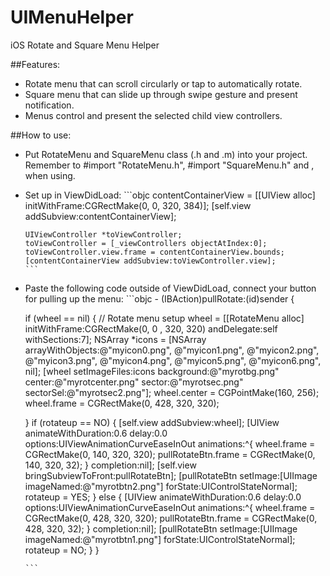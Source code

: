 UIMenuHelper
===============

iOS Rotate and Square Menu Helper

##Features:
* Rotate menu that can scroll circularly or tap to automatically rotate. 
* Square menu that can slide up through swipe gesture and present notification.
* Menus control and present the selected child view controllers. 

##How to use:
* Put RotateMenu and SquareMenu class (.h and .m) into your project. Remember to #import "RotateMenu.h", #import "SquareMenu.h" and <RotateMenuDelegate>, <SquareMenuDelegate> when using.
* Set up in ViewDidLoad:
      ```objc
      contentContainerView = [[UIView alloc] initWithFrame:CGRectMake(0, 0, 320, 384)];
      [self.view addSubview:contentContainerView];
    
      UIViewController *toViewController;
      toViewController = [_viewControllers objectAtIndex:0];
      toViewController.view.frame = contentContainerView.bounds;
      [contentContainerView addSubview:toViewController.view];
      ```

* Paste the following code outside of ViewDidLoad, connect your button for pulling up the menu:
      ```objc
      - (IBAction)pullRotate:(id)sender {
    
    if (wheel == nil) {
        // Rotate menu setup
        wheel = [[RotateMenu alloc] initWithFrame:CGRectMake(0, 0 , 320, 320) 
                                         andDelegate:self 
                                        withSections:7];
        NSArray *icons = [NSArray arrayWithObjects:@"myicon0.png", @"myicon1.png", @"myicon2.png", @"myicon3.png", @"myicon4.png", @"myicon5.png", @"myicon6.png", nil];
        [wheel setImageFiles:icons background:@"myrotbg.png" center:@"myrotcenter.png" sector:@"myrotsec.png" sectorSel:@"myrotsec2.png"];
        wheel.center = CGPointMake(160, 256);
        wheel.frame = CGRectMake(0, 428, 320, 320);
        
    }
    if (rotateup == NO) {
        [self.view addSubview:wheel];
        [UIView animateWithDuration:0.6 delay:0.0 options:UIViewAnimationCurveEaseInOut
                         animations:^{
                             wheel.frame = CGRectMake(0, 140, 320, 320);
                             pullRotateBtn.frame = CGRectMake(0, 140, 320, 32);
                         }
                         completion:nil];
        [self.view bringSubviewToFront:pullRotateBtn];
        [pullRotateBtn setImage:[UIImage imageNamed:@"myrotbtn2.png"] forState:UIControlStateNormal];
        rotateup = YES;
    } else {
        [UIView animateWithDuration:0.6 delay:0.0 options:UIViewAnimationCurveEaseInOut
                         animations:^{
                             wheel.frame = CGRectMake(0, 428, 320, 320);
                             pullRotateBtn.frame = CGRectMake(0, 428, 320, 32);
                         }
                         completion:nil];
        [pullRotateBtn setImage:[UIImage imageNamed:@"myrotbtn1.png"] forState:UIControlStateNormal];
        rotateup = NO;
    }
}

      ```

